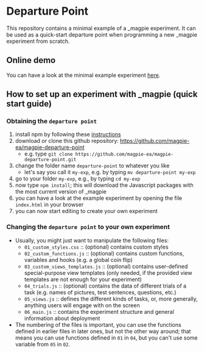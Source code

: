 # Departure Point

This repository contains a minimal example of a _magpie experiment. It can be used as a quick-start departure point when programming a new _magpie experiment from scratch.

## Online demo

You can have a look at the minimal example experiment [here](https://departure-point.netlify.com/).

## How to set up an experiment with _magpie (quick start guide)

### Obtaining the `departure point`

1. install npm by following these [instructions](https://www.npmjs.com/get-npm)
2. download or clone this github repository: https://github.com/magpie-ea/magpie-departure-point
   - e.g. type `git clone https://github.com/magpie-ea/magpie-departure-point.git`
3. change the folder name `departure-point` to whatever you like
   - let's say you call it `my-exp`, e.g. by typing `mv departure-point my-exp`
4. go to your folder `my-exp`, e.g., by typing `cd my-exp`
5. now type `npm install`; this will download the Javascript packages with the most current version of _magpie
6. you can have a look at the example experiment by opening the file `index.html` in your browser
7. you can now start editing to create your own experiment

### Changing the `departure point` to your own experiment

- Usually, you might just want to manipulate the following files:
    - `01_custom_styles.css` :: (optional) contains custom styles
	- `02_custom_functions.js` :: (optional) contains custom functions, variables and hooks (e.g. a global coin flip)
	- `03_custom_views_templates.js` :: (optional) contains user-defined special-purpose view templates (only needed, if the provided view templates are not enough for your experiment)
	- `04_trials.js` :: (optional) contains the data of different trials of a task (e.g. names of pictures, test sentences, questions, etc.)
	- `05_views.js` :: defines the different kinds of tasks, or, more generally, anything users will engage with on the screen
	- `06_main.js` :: contains the experiment structure and general information about deployment
- The numbering of the files is important, you can use the functions defined in earlier files in later ones, but not the other way around; that means you can use functions defined in `01` in `04`, but you can't use some variable from `05` in `02`.
